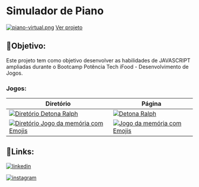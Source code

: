 # Simulador de Piano


[![piano-virtual.png](https://i.postimg.cc/zXPDnmnt/piano-virtual.png)](https://euingridsouza.github.io/Simulador_de_Piano/)
[Ver projeto](https://euingridsouza.github.io/Simulador_de_Piano/)


## 🎯Objetivo:


Este projeto tem como objetivo desenvolver as habilidades de JAVASCRIPT ampliadas durante o Bootcamp Potência Tech iFood - Desenvolvimento de Jogos.




### Jogos:
| Diretório  | Página|
| ------------- | ------------- |
| [![Diretório Detona Ralph](https://img.shields.io/badge/Detone_Ralph-black?style=for-the-badge&logo=github&logoColor=white)](https://github.com/EuIngridSouza/Game_Detona-Ralph)  | [![Detona Ralph](https://img.shields.io/badge/Detona_Ralph-black?style=for-the-badge&logoColor=white)](https://euingridsouza.github.io/Game_Detona-Ralph/)  |
| [![Diretório Jogo da memória com Emojis](https://img.shields.io/badge/Jogo_da_memória_com_Emojis-black?style=for-the-badge&logo=github&logoColor=white)](https://github.com/EuIngridSouza/Jogo_da_memoria)  | [![Jogo da memória com Emojis](https://img.shields.io/badge/Jogo_da_memória_com_Emojis-black?style=for-the-badge&logoColor=white)](https://euingridsouza.github.io/Jogo_da_memoria/)  |



## 🔗Links: 

[![linkedin](https://img.shields.io/badge/linkedin-0A66C2?style=for-the-badge&logo=linkedin&logoColor=white)](https://www.linkedin.com/in/ingrid-coelho-de-abreu-de-souza?utm_source=share&utm_campaign=share_via&utm_content=profile&utm_medium=android_app)

[![instagram](https://img.shields.io/badge/instagram-0A66C2?style=for-the-badge&logo=instagram&logoColor=white)](https://instagram.com/ingridcoelhoab.s?utm_source=qr&igshid=ZDExYjZkNGI0OA==)
